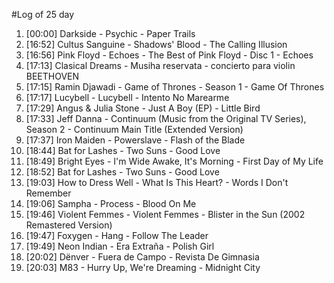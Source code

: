 #Log of 25 day

1. [00:00] Darkside - Psychic - Paper Trails
1. [16:52] Cultus Sanguine - Shadows' Blood - The Calling Illusion
1. [16:56] Pink Floyd - Echoes - The Best of Pink Floyd - Disc 1 - Echoes
1. [17:13] Clasical Dreams - Musiha reservata - concierto para violin BEETHOVEN
1. [17:15] Ramin Djawadi - Game of Thrones - Season 1 - Game Of Thrones
1. [17:17] Lucybell - Lucybell - Intento No Marearme
1. [17:29] Angus & Julia Stone - Just A Boy (EP) - Little Bird
1. [17:33] Jeff Danna - Continuum (Music from the Original TV Series), Season 2 - Continuum Main Title (Extended Version)
1. [17:37] Iron Maiden - Powerslave - Flash of the Blade
1. [18:44] Bat for Lashes - Two Suns - Good Love
1. [18:49] Bright Eyes - I'm Wide Awake, It's Morning - First Day of My Life
1. [18:52] Bat for Lashes - Two Suns - Good Love
1. [19:03] How to Dress Well - What Is This Heart? - Words I Don't Remember
1. [19:06] Sampha - Process - Blood On Me
1. [19:46] Violent Femmes - Violent Femmes - Blister in the Sun (2002 Remastered Version)
1. [19:47] Foxygen - Hang - Follow The Leader
1. [19:49] Neon Indian - Era Extraña - Polish Girl
1. [20:02] Dënver - Fuera de Campo - Revista De Gimnasia
1. [20:03] M83 - Hurry Up, We're Dreaming - Midnight City
